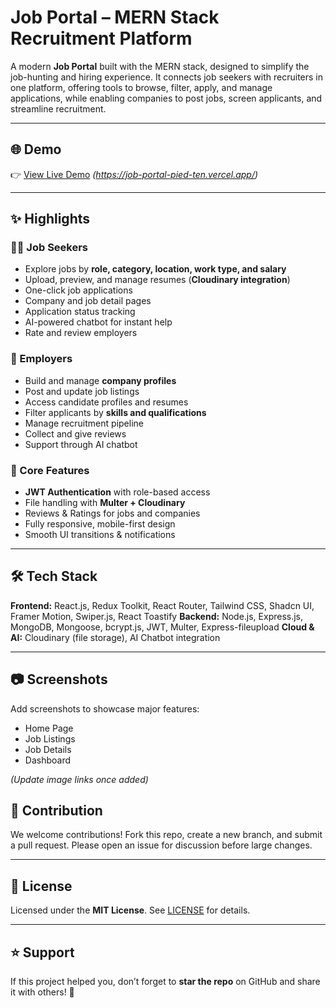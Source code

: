 # Job Portal – MERN Stack Recruitment Platform

A modern **Job Portal** built with the MERN stack, designed to simplify the job-hunting and hiring experience. It connects job seekers with recruiters in one platform, offering tools to browse, filter, apply, and manage applications, while enabling companies to post jobs, screen applicants, and streamline recruitment.

---

## 🌐 Demo

👉 [View Live Demo](#) *(https://job-portal-pied-ten.vercel.app/)*

---

## ✨ Highlights

### 👩‍🎓 Job Seekers

* Explore jobs by **role, category, location, work type, and salary**
* Upload, preview, and manage resumes (**Cloudinary integration**)
* One-click job applications
* Company and job detail pages
* Application status tracking
* AI-powered chatbot for instant help
* Rate and review employers

### 🏢 Employers

* Build and manage **company profiles**
* Post and update job listings
* Access candidate profiles and resumes
* Filter applicants by **skills and qualifications**
* Manage recruitment pipeline
* Collect and give reviews
* Support through AI chatbot

### 🔑 Core Features

* **JWT Authentication** with role-based access
* File handling with **Multer + Cloudinary**
* Reviews & Ratings for jobs and companies
* Fully responsive, mobile-first design
* Smooth UI transitions & notifications

---

## 🛠 Tech Stack

**Frontend:** React.js, Redux Toolkit, React Router, Tailwind CSS, Shadcn UI, Framer Motion, Swiper.js, React Toastify
**Backend:** Node.js, Express.js, MongoDB, Mongoose, bcrypt.js, JWT, Multer, Express-fileupload
**Cloud & AI:** Cloudinary (file storage), AI Chatbot integration

---

## 📷 Screenshots

Add screenshots to showcase major features:

* Home Page
* Job Listings
* Job Details
* Dashboard

*(Update image links once added)*





## 🤝 Contribution

We welcome contributions! Fork this repo, create a new branch, and submit a pull request. Please open an issue for discussion before large changes.

---

## 📄 License

Licensed under the **MIT License**. See [LICENSE](./LICENSE) for details.

---

## ⭐ Support

If this project helped you, don’t forget to **star the repo** on GitHub and share it with others! 💙
